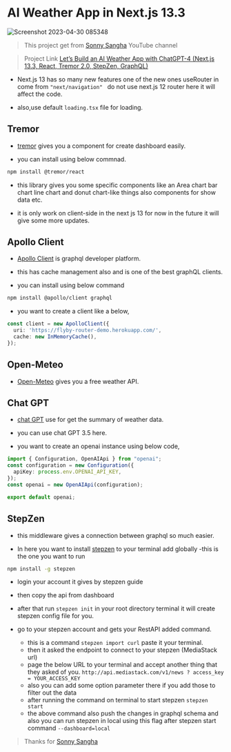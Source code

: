 # AI Weather App in Next.js 13.3

![Screenshot 2023-04-30 085348](https://user-images.githubusercontent.com/77588716/235366770-30fde490-32d4-4169-8716-45c3f1bf6fef.jpg)

>This project get from [Sonny Sangha](https://www.youtube.com/@SonnySangha) YouTube channel

>Project Link [Let’s Build an AI Weather App with ChatGPT-4 (Next.js 13.3, React, Tremor 2.0, StepZen, GraphQL)](https://www.youtube.com/watch?v=DS5TZCn-pk8&t=7807s)


- Next.js 13 has so many new features one of the new ones useRouter in come from `"next/navigation" ` do not use next.js 12 router here it will affect the code.

- also,use default ```loading.tsx``` file for loading.


## Tremor
- [tremor](https://www.tremor.so/) gives you a component for create dashboard easily.

- you can install using below commnad.

```bash
npm install @tremor/react
```
- this library gives you some specific components like an Area chart bar chart line chart and donut chart-like things also components for show data etc.

- it is only work on client-side in the next js 13 for now in the future it will give some more updates.


## Apollo Client

- [Apollo Client](https://www.apollographql.com/) is graphql developer platform.

- this has cache management also and is one of the best graphQL clients.

- you can install using below command

```bash
npm install @apollo/client graphql
```

- you want to create a client like a below,

```typescript
const client = new ApolloClient({
  uri: 'https://flyby-router-demo.herokuapp.com/',
  cache: new InMemoryCache(),
});
```

## Open-Meteo

- [Open-Meteo](https://open-meteo.com/) gives you a free weather API.

## Chat GPT

- [chat GPT](https://platform.openai.com/docs/api-reference) use for get the summary of weather data.

- you can use chat GPT 3.5 here.

- you want to create an openai instance using below code,

```typescript
import { Configuration, OpenAIApi } from "openai";
const configuration = new Configuration({
  apiKey: process.env.OPENAI_API_KEY,
});
const openai = new OpenAIApi(configuration);

export default openai;

```


## StepZen

- this middleware gives a connection between graphql so much easier.

- In here you want to install [stepzen](https://stepzen.com/) to your terminal add globally
  -this is the one you want to run

```bash
npm install -g stepzen
```

   -  login your account it gives by stepzen guide
   -  then copy the api from dashboard
   -  after that run ```stepzen init``` in your root directory terminal it will create stepzen config file for you.

- go to your stepzen account and gets your RestAPI added command.
  - this is a command `stepzen import curl` paste it your terminal.
  - then it asked the endpoint to connect to your stepzen (MediaStack url)
  - page the below URL to your terminal and accept another thing that they asked of you.
    `http://api.mediastack.com/v1/news ? access_key = YOUR_ACCESS_KEY`
  - also you can add some option parameter there if you add those to filter out the data
  - after running the command on terminal to start stepzen `stepzen start`
  - the above command also push the changes in graphql schema and also you can run stepzen in local using  this flag after stepzen start  command `--dashboard=local`


> Thanks for [Sonny Sangha](https://www.youtube.com/@SonnySangha)



